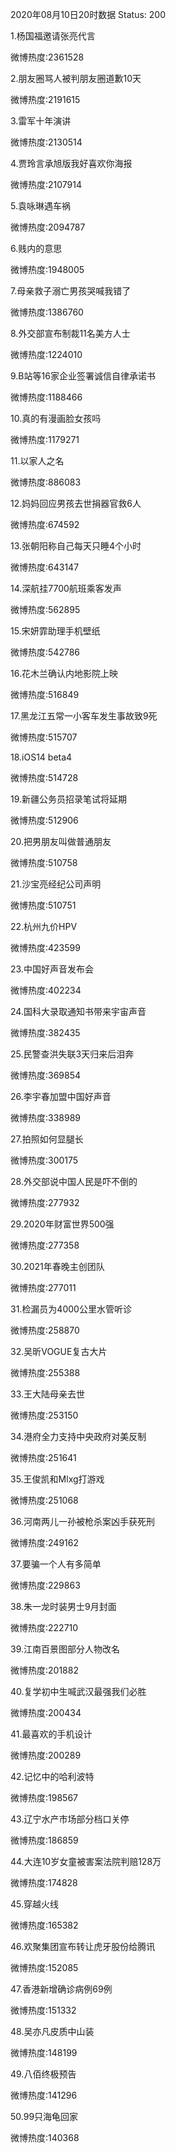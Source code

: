 2020年08月10日20时数据
Status: 200

1.杨国福邀请张亮代言

微博热度:2361528

2.朋友圈骂人被判朋友圈道歉10天

微博热度:2191615

3.雷军十年演讲

微博热度:2130514

4.贾玲言承旭版我好喜欢你海报

微博热度:2107914

5.袁咏琳遇车祸

微博热度:2094787

6.贱内的意思

微博热度:1948005

7.母亲救子溺亡男孩哭喊我错了

微博热度:1386760

8.外交部宣布制裁11名美方人士

微博热度:1224010

9.B站等16家企业签署诚信自律承诺书

微博热度:1188466

10.真的有漫画脸女孩吗

微博热度:1179271

11.以家人之名

微博热度:886083

12.妈妈回应男孩去世捐器官救6人

微博热度:674592

13.张朝阳称自己每天只睡4个小时

微博热度:643147

14.深航挂7700航班乘客发声

微博热度:562895

15.宋妍霏助理手机壁纸

微博热度:542786

16.花木兰确认内地影院上映

微博热度:516849

17.黑龙江五常一小客车发生事故致9死

微博热度:515707

18.iOS14 beta4

微博热度:514728

19.新疆公务员招录笔试将延期

微博热度:512906

20.把男朋友叫做普通朋友

微博热度:510758

21.沙宝亮经纪公司声明

微博热度:510751

22.杭州九价HPV

微博热度:423599

23.中国好声音发布会

微博热度:402234

24.国科大录取通知书带来宇宙声音

微博热度:382435

25.民警查洪失联3天归来后泪奔

微博热度:369854

26.李宇春加盟中国好声音

微博热度:338989

27.拍照如何显腿长

微博热度:300175

28.外交部说中国人民是吓不倒的

微博热度:277932

29.2020年财富世界500强

微博热度:277358

30.2021年春晚主创团队

微博热度:277011

31.检漏员为4000公里水管听诊

微博热度:258870

32.吴昕VOGUE复古大片

微博热度:255388

33.王大陆母亲去世

微博热度:253150

34.港府全力支持中央政府对美反制

微博热度:251641

35.王俊凯和Mlxg打游戏

微博热度:251068

36.河南两儿一孙被枪杀案凶手获死刑

微博热度:249162

37.要骗一个人有多简单

微博热度:229863

38.朱一龙时装男士9月封面

微博热度:222710

39.江南百景图部分人物改名

微博热度:201882

40.复学初中生喊武汉最强我们必胜

微博热度:200434

41.最喜欢的手机设计

微博热度:200289

42.记忆中的哈利波特

微博热度:198567

43.辽宁水产市场部分档口关停

微博热度:186859

44.大连10岁女童被害案法院判赔128万

微博热度:174828

45.穿越火线

微博热度:165382

46.欢聚集团宣布转让虎牙股份给腾讯

微博热度:152085

47.香港新增确诊病例69例

微博热度:151332

48.吴亦凡皮质中山装

微博热度:148199

49.八佰终极预告

微博热度:141296

50.99只海龟回家

微博热度:140368

